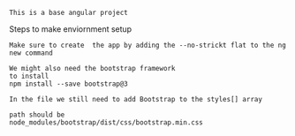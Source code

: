```
This is a base angular project
```

Steps to make enviornment setup
```
Make sure to create  the app by adding the --no-strickt flat to the ng new command
```

```
We might also need the bootstrap framework
to install
npm install --save bootstrap@3
```

```
In the file we still need to add Bootstrap to the styles[] array

path should be
node_modules/bootstrap/dist/css/bootstrap.min.css
```



